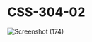 # CSS-304-02

![Screenshot (174)](https://user-images.githubusercontent.com/104826351/198126059-e7bd3ae4-fb0a-4288-a821-ad15ab9849ad.png)
